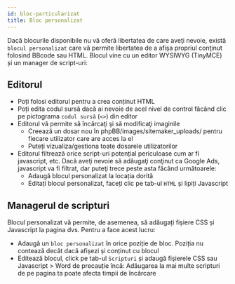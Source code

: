 ```yaml
---
id: bloc-particularizat
title: Bloc personalizat
---
```


Dacă blocurile disponibile nu vă oferă libertatea de care aveţi nevoie, există `blocul personalizat` care vă permite libertatea de a afişa propriul conţinut folosind BBcode sau HTML. Blocul vine cu un editor WYSIWYG (TinyMCE) și un manager de script-uri:

## Editorul

- Poți folosi editorul pentru a crea conținut HTML
- Poți edita codul sursă dacă ai nevoie de acel nivel de control făcând clic pe pictograma `codul sursă` (`<>`) din editor
- Editorul vă permite să încărcaţi şi să modificaţi imaginile 
    - Creează un dosar nou în phpBB/images/sitemaker_uploads/ pentru fiecare utilizator care are acces la el
    - Puteți vizualiza/gestiona toate dosarele utilizatorilor
- Editorul filtrează orice script-uri potențial periculoase cum ar fi javascript, etc. Dacă aveţi nevoie să adăugaţi conţinut ca Google Ads, javascript va fi filtrat, dar puteţi trece peste asta făcând următoarele: 
    - Adaugă blocul personalizat la locația dorită
    - Editați blocul personalizat, faceți clic pe tab-ul `HTML` și lipiți Javascript

## Managerul de scripturi

Blocul personalizat vă permite, de asemenea, să adăugați fișiere CSS și Javascript la pagina dvs. Pentru a face acest lucru:

- Adaugă un `bloc personalizat` în orice poziție de bloc. Poziția nu contează decât dacă afișezi și conținut cu blocul
- Editează blocul, click pe tab-ul `Scripturi` și adaugă fișierele CSS sau Javascript > Word de precauție încă: Adăugarea la mai multe scripturi de pe pagina ta poate afecta timpii de încărcare